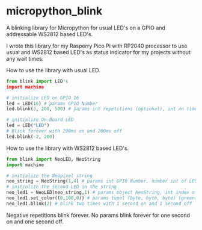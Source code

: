 # micropython_blink
A blinking library for Micropython for usual LED's on a GPIO and addressable WS2812 based LED's.

I wrote this library for my Rasperry Pico Pi with RP2040 processor to use usual and WS2812 based LED's as status indicator for my projects without any wait times.

How to use the library with usual LED.


```python
from blink import LED's
import machine

# initialize LED on GPIO 16
led = LED(16) # params GPIO Number
led.blink(3, 200, 500) # params int repetitions (optional), int on time in milliseconds (ms) (optional), int off time in milliseconds (optional)

# initialize On-Board LED 
led = LED("LED")
# Blink forever with 200ms on and 200ms off
led.blink(-2, 200)
```

How to use the library with WS2812 based LED's.

```python
from blink import NeoLED, NeoString
import machine

# initialize the Neopixel string
neo_string = NeoString(1,4) # params int GPIO Number, number int of LED's in the string
# initialize the second LED in the string
neo_led1 = NeoLED(neo_string,1) # params object NeoString, int index of LED 
neo_led1.set_color((0,100,0)) # params tupel (byte, byte, byte) (green, red, blue) set the color of the led 
neo_led1.blink(2) # blink two times with 1 second on and 1 second off
```
Negative repetitions blink forever. No params blink forever for one second on and one second off.
